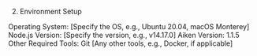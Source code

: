 2. Environment Setup

Operating System: [Specify the OS, e.g., Ubuntu 20.04, macOS Monterey]
Node.js Version: [Specify the version, e.g., v14.17.0]
Aiken Version: 1.1.5
Other Required Tools:
Git
[Any other tools, e.g., Docker, if applicable]
